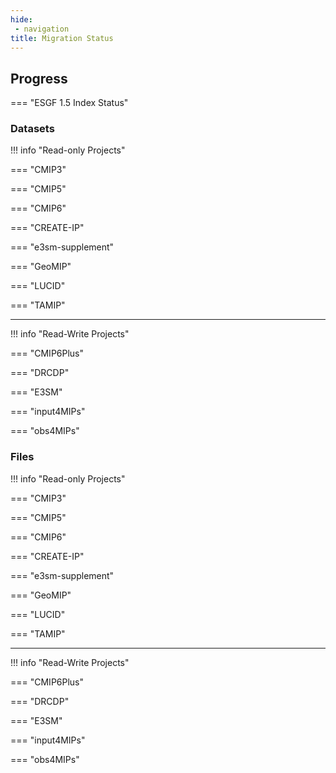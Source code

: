 ```yaml
---
hide:
 - navigation
title: Migration Status
---
```


## Progress

=== "ESGF 1.5 Index Status"

<div id="table1"></div>


<!--
=== "Read-Only Projects Status (to the public Globus Index)"

<div id="table3"></div>

-->


### Datasets

!!! info "Read-only Projects"

=== "CMIP3"
    <div id="tab_cmip3_datasets"></div>


=== "CMIP5"
    <div id="tab_cmip5_datasets"></div>

=== "CMIP6"
    <div id="tab_cmip6_datasets"></div>

=== "CREATE-IP" 
    <div id="tab_create-ip_datasets"></div>

=== "e3sm-supplement" 
    <div id="tab_e3sm-supplement_datasets"></div>


=== "GeoMIP" 
    <div id="tab_geomip_datasets"></div>

=== "LUCID"
    <div id="tab_lucid_datasets"></div>

=== "TAMIP"
    <div id="tab_tamip_datasets"></div>



<hr>
!!! info "Read-Write Projects"

=== "CMIP6Plus"
    <div id="tab_cmip6plus_datasets"></div>

=== "DRCDP"
    <div id="tab_drcdp_datasets"></div>

=== "E3SM" 
    <div id="tab_e3sm_datasets"></div>

=== "input4MIPs" 
    <div id="tab_input4mips_datasets"></div>

=== "obs4MIPs"
    <div id="tab_obs4mips_datasets"></div>

### Files

!!! info "Read-only Projects"

=== "CMIP3"
    <div id="tab_cmip3_files"></div>


=== "CMIP5"
    <div id="tab_cmip5_files"></div>

=== "CMIP6"
    <div id="tab_cmip6_files"></div>

=== "CREATE-IP"
    <div id="tab_create-ip_files"></div>

=== "e3sm-supplement"
    <div id="tab_e3sm-supplement_files"></div>


=== "GeoMIP"
    <div id="tab_geomip_files"></div>

=== "LUCID"
    <div id="tab_lucid_files"></div>


=== "TAMIP"
    <div id="tab_tamip_files"></div>


<hr>
!!! info "Read-Write Projects"

=== "CMIP6Plus"
    <div id="tab_cmip6plus_files"></div>

=== "DRCDP"
    <div id="tab_drcdp_files"></div>

=== "E3SM" 
    <div id="tab_e3sm_files"></div>

=== "input4MIPs" 
    <div id="tab_input4mips_files"></div>

=== "obs4MIPs"
    <div id="tab_obs4mips_files"></div>

<script>
  // Sample data
  document.addEventListener("DOMContentLoaded", function() {
    var tableData = [
      { id: 1, name: "Alice", age: 30, city: "New York" },
      { id: 2, name: "Bob", age: 25, city: "Los Angeles" },
      { id: 3, name: "Charlie", age: 35, city: "Chicago" }
    ];

    // Initialize Tabulator
    var table = new Tabulator("#table2", {
      data: tableData, // Load data into the table
      layout: "fitColumns", // Fit columns to width of table
      columns: [ // Define table columns
        { title: "ID", field: "id", width: 50 },
        { title: "Name", field: "name", width: 150 },
        { title: "Age", field: "age", width: 100 },
        { title: "City", field: "city", width: 150 }
      ]
    });
    // Fetch JSON data
    fetch('./jsons/index.json')
      .then(response => response.json())
      .then(data => {
        // Initialize Tabulator with the fetched data

        data.forEach(d => {
          d["used"] = parseFloat(d["size_in_mb"]) / parseFloat(d["max_size_in_mb"]) * 100.
        });
        
        var table = new Tabulator("#table1", {
          data: data, // Load data into the table
          layout: "fitDataTable", // Fit columns to width of table
          columns: [ // Define table columns
            { title: "Name", field: "display_name" },
            { title: "Index", field: "id", width: 300 },
            { title: "Size (MB)", field: "size_in_mb", width: 100 },
            { title: "Subjects", field: "num_subjects", width: 150 },
            { title: "Entries", field: "num_entries", width: 150 },
            { title: "Used (%)", field: "used", width: 150, hozAlign:"left", formatter:"progress",
              formatterParams:{
                  min:0,
                  max:100,
                  color:["green", "orange", "red"],
                  legend: function(value){return parseFloat(value).toFixed(1) + "%"},
                  legendColor:"inherit",
                  legendAlign:"center",
              }
            }
          ]
        });
      })
      .catch(error => console.error('Error loading JSON data:', error));

    // table3
    fetch('./jsons/project_readonly.json')
      .then(response => response.json())
      .then(data => {
        var table = new Tabulator("#table3", {
          data: data, // Load data into the table
          layout: "fitDataTable", // Fit columns to width of table
          columns: [ // Define table columns

            { title: "Solr Index Name", field: "index_name" },
            { title: "CMIP3", field: "CMIP3", formatter:"textarea" },
            { title: "CMIP5", field: "CMIP5", formatter:"json" },
            { title: "CMIP6", field: "CMIP6", formatter:"json" },
            { title: "CREATE-IP", field: "CREATE-IP", formatter:"json" },
            { title: "e3sm-supplement", field: "e3sm-supplement", formatter:"json" },
            { title: "GeoMIP", field: "GeoMIP", formatter:"json" },
            { title: "LUCID", field: "LUCID", formatter:"json" },
            { title: "TAMIP", field: "TAMIP", formatter:"json" },

          ]
        });
      })

    // cmip3 tab

    const metas = ["datasets", "files"];
    const projs = ["cmip3", "cmip5", "cmip6", "create-ip", "e3sm-supplement", "geomip", "lucid", "tamip",
     "cmip6plus", "e3sm", "drcdp", "input4mips", "obs4mips"];

   
    metas.forEach(meta => { 
    projs.forEach(proj => {
    fetch("./jsons/" + proj + "_" + meta + "_summary.json")
      .then(response => response.json())
      .then(data => {
        var table = new Tabulator("#tab_" + proj + "_" + meta, {
          layout:"fitDataTable",
          columnDefaults:{
            resizable:false,
          },
          data: data,
          columns:[
              {title:"Solr Index -> Public Index", field:"index_name", formatter:"textarea", vertAlign:"middle", sorter:"string"},
          ],

          rowFormatter:function(row){
              var element = row.getElement(),
              data = row.getData(),
              width = element.offsetWidth,
              rowTable, cellContents;

              //clear current row data
              while(element.firstChild) element.removeChild(element.firstChild);

              //define a table layout structure and set width of row
              rowTable = document.createElement("table")
              rowTable.style.width = (width - 18) + "px";
              rowTable.style.width = "800px";

              rowTabletr = document.createElement("tr");

              //add image on left of row
              cellContents = "<td text-align: middle;><div>" +  data.index_name + "</div></td>";

              if ((parseInt(data["page ingested"]) - parseInt(data["page skipped"]))  == parseInt(data["page checked"])) {
                  var ingest_success = "<span style='color:green;font-weight:bold;'>" + parseInt(data["page checked"]) + "</span>";
              }
              else {
                  var ingest_success = "<span style='color:red; font-weight:bold;'>" + parseInt(data["page checked"]) + "</span>";
              }

              if (parseInt(data["record total"]) == data.numFound_last) {
                  var total_record = "<span style='color:blue;font-weight:bold;'>" + parseInt(data["record total"]) + "</span>";

              }
              else {
                  var total_record = "<span style='color:brown;font-weight:bold;'>" + parseInt(data["record total"]) + "</span>";

              }

              if (data.numFound_first != data.numFound_last) {
                  var numfound_first = "<span style='color:red; font-weight:bold; text-decoration: underline;'>" + parseInt(data.numFound_first) + "</span>";
              }
              else
              {
                  var numfound_first = "<span style='color:darkmagenta; font-weight:bold;'>" + parseInt(data.numFound_first) + "</span>";
              }

              //add row data on right hand side
              cellContents += "<td>" + 
                            "<div><strong>Start & End time:</strong> " + data["start time"].slice(0, -7) + '--' + data["stop time"].slice(0,-7)  + 
                      "</div><div><strong>Query String:</strong> " + data["query string"] + 
                      "</div><div><strong>numFound at first:</strong> " + numfound_first + 
                      "</div><div><strong>numFound at last:</strong> " + data.numFound_last + 
                      "</div><div><strong>Page Queried:</strong> " + parseInt(data["page queried"]) + 
                      "</div><div><strong>Page Ingested:</strong> " + parseInt(data["page ingested"]) + " (skiped: " + parseInt(data["page skipped"]) + ")" +  
                      "</div><div><strong>Page Succeeded:</strong> " + ingest_success + 
                      "</div><div><strong>Record Skipped</strong> " + parseInt(data["record skipped"]) + 
                      "</div><div><strong>Record Total</strong> " + total_record + 
                      "</div><div><strong>Command line:</strong> " + data.cmd_line + 
                      "</div><div><strong>Hostname:</strong> " + data.hostname + 
                      "</div><div><strong>Error message:</strong> " + data.error + 
                      "</div><div><strong>Restart message:</strong> " + data.restart + 
                      "</div></td>"

              rowTabletr.innerHTML = cellContents;

              rowTable.appendChild(rowTabletr);

              //append newly formatted contents to the row
              element.append(rowTable);
          },

        });
      });  // data
    }); // proj loop
    }); // meta loop

  });


</script>

<!--
{%
  include "chart1.md"
%}
-->
